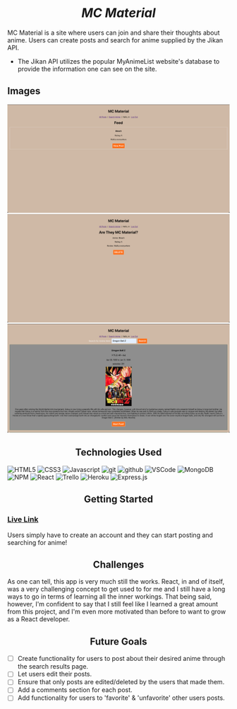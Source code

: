 <div align='center'>

# *MC Material*

</div>

MC Material is a site where users can join and share their thoughts about anime. Users can create posts and search for anime supplied by the Jikan API.
- The Jikan API utilizes the popular MyAnimeList website's database to provide the information one can see on the site.

## Images 

![Home Page](<public/Home.png>)
![Post Detail Page](<public/PostDetail.png>)
![Search Page](<public/SearchPage.png>)

<div align='center'>

## Technologies Used

</div>
 

![HTML5](https://img.shields.io/badge/html5-%23E34F26.svg?style=for-the-badge&logo=html5&logoColor=white)
![CSS3](https://img.shields.io/badge/css3-%231572B6.svg?style=for-the-badge&logo=css3&logoColor=white)
![Javascript](https://img.shields.io/badge/JavaScript-F7DF1E?style=for-the-badge&logo=javascript&logoColor=black)
![git](https://img.shields.io/badge/GIT-E44C30?style=for-the-badge&logo=git&logoColor=white)
![github](https://img.shields.io/badge/GitHub-100000?style=for-the-badge&logo=github&logoColor=white)
![VSCode](https://img.shields.io/badge/Visual_Studio_Code-0078D4?style=for-the-badge&logo=visual%20studio%20code&logoColor=white)
![MongoDB](https://img.shields.io/badge/MongoDB-4EA94B?style=for-the-badge&logo=mongodb&logoColor=white)
![NPM](https://img.shields.io/badge/npm-CB3837?style=for-the-badge&logo=npm&logoColor=white)
![React](https://img.shields.io/badge/react-%2320232a.svg?style=for-the-badge&logo=react&logoColor=%2361DAFB)
![Trello](https://img.shields.io/badge/Trello-%23026AA7.svg?style=for-the-badge&logo=Trello&logoColor=white)
![Heroku](https://img.shields.io/badge/heroku-%23430098.svg?style=for-the-badge&logo=heroku&logoColor=white)
![Express.js](https://img.shields.io/badge/express.js-%23404d59.svg?style=for-the-badge&logo=express&logoColor=%2361DAFB)

<div align='center'>

## Getting Started

</div>

### [Live Link](https://mc-material-e7b29bbf3dd1.herokuapp.com/)

Users simply have to create an account and they can start posting and searching for anime!

<div align='center'>

## Challenges

</div>

As one can tell, this app is very much still the works. React, in and of itself, was a very challenging concept to get used to for me and I still have a long ways to go in terms of learning all the inner workings. That being said, however, I'm confident to say that I still feel like I learned a great amount from this project, and I'm even more motivated than before to want to grow as a React developer.

<div align='center'>

## Future Goals

</div>

- [ ] Create functionality for users to post about their desired anime through the search results page.
- [ ] Let users edit their posts.
- [ ] Ensure that only posts are edited/deleted by the users that made them.
- [ ] Add a comments section for each post.
- [ ] Add functionality for users to 'favorite' & 'unfavorite' other users posts.